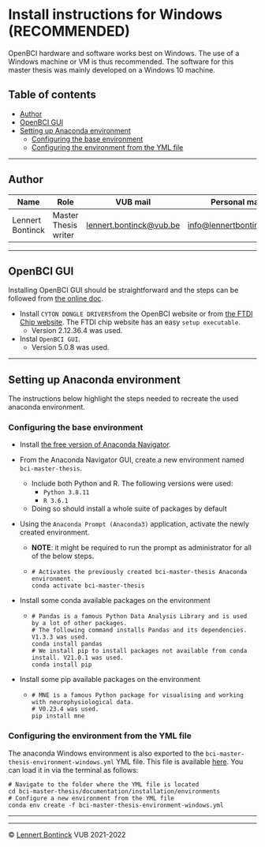 # Install instructions for Windows (RECOMMENDED)

OpenBCI hardware and software works best on Windows. The use of a Windows machine or VM is thus recommended. The software for this master thesis was mainly developed on a Windows 10 machine. 

## Table of contents

- [Author](#author)
- [OpenBCI GUI](#openbci-gui)
- [Setting up Anaconda environment](#setting-up-anaconda-environment)
  * [Configuring the base environment](#configuring-the-base-environment)
  * [Configuring the environment from the YML file](#configuring-the-environment-from-the-yml-file)

<hr>


## Author

| Name             | Role                 | VUB mail                                                  | Personal mail                                               |
| ---------------- | -------------------- | --------------------------------------------------------- | ----------------------------------------------------------- |
| Lennert Bontinck | Master Thesis writer | [lennert.bontinck@vub.be](mailto:lennert.bontinck@vub.be) | [info@lennertbontinck.com](mailto:info@lennertbontinck.com) |

<hr>


## OpenBCI GUI

Installing OpenBCI GUI should be straightforward and the steps can be followed from [the online doc](https://openbci.com/downloads).

- Install `CYTON DONGLE DRIVERS`from the OpenBCI website or from [the FTDI Chip website](https://ftdichip.com/drivers/vcp-drivers/). The FTDI chip website has an easy  `setup executable`.
  - Version 2.12.36.4 was used.
- Instal `OpenBCI GUI`.
  - Version 5.0.8 was used.

<hr>


## Setting up Anaconda environment

The instructions below highlight the steps needed to recreate the used anaconda environment.

### Configuring the base environment

- Install [the free version of Anaconda Navigator](https://www.anaconda.com/products/individual).

- From the Anaconda Navigator GUI, create a new environment named `bci-master-thesis`.

  - Include both Python and R. The following versions were used:
    - `Python 3.8.11`
    -  `R 3.6.1`
  - Doing so should install a whole suite of packages by default 

- Using the `Anaconda Prompt (Anaconda3)` application, activate the newly created environment.

  - **NOTE**: it might be required to run the prompt as administrator for all of the below steps.

  - ```shell
    # Activates the previously created bci-master-thesis Anaconda environment.
    conda activate bci-master-thesis
    ```

- Install some conda available packages on the environment

  - ```shell
    # Pandas is a famous Python Data Analysis Library and is used by a lot of other packages.
    # The following command installs Pandas and its dependencies. V1.3.3 was used.
    conda install pandas
    # We install pip to install packages not available from conda install. V21.0.1 was used.
    conda install pip
    ```
  
- Install some pip available packages on the environment

  - ```shell
    # MNE is a famous Python package for visualising and working with neurophysiological data.
    # V0.23.4 was used.
    pip install mne
    ```



### Configuring the environment from the YML file

The anaconda Windows environment is also exported to the `bci-master-thesis-environment-windows.yml` YML file. This file is available [here](environments/bci-master-thesis-environment-windows.yml). You can load it in via the terminal as follows:


```shell
# Navigate to the folder where the YML file is located
cd bci-master-thesis/documentation/installation/environments
# Configure a new environment from the YML file
conda env create -f bci-master-thesis-environment-windows.yml
```

* * *
* * *
© [Lennert Bontinck](https://www.lennertbontinck.com/) VUB 2021-2022